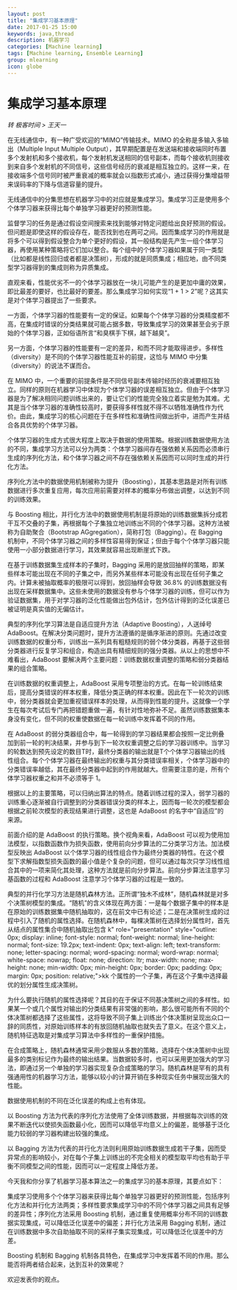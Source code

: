 ```yaml
---
layout: post
title: "集成学习基本原理"
date: 2017-01-25 15:00
keywords: java,thread
description: 机器学习
categories: [Machine learning]
tags: [Machine learning, Ensemble Learning]
group: mlearning
icon: globe
---
```


<!-- more -->

# 集成学习基本原理

_转 极客时间 > 王天一_


在无线通信中，有一种广受欢迎的“MIMO”传输技术。MIMO 的全称是多输入多输出（Multiple Input Multiple Output），其早期配置是在发送端和接收端同时布置多个发射机和多个接收机，每个发射机发送相同的信号副本，而每个接收机则接收到来自多个发射机的不同信号，这些信号经历的衰减是相互独立的。这样一来，在接收端多个信号同时被严重衰减的概率就会以指数形式减小，通过获得分集增益带来误码率的下降与信道容量的提升。

无线通信中的分集思想在机器学习中的对应就是集成学习。集成学习正是使用多个个体学习器来获得比每个单独学习器更好的预测性能。

监督学习的任务是通过假设空间搜索来找到能够对特定问题给出良好预测的假设。但问题是即使这样的假设存在，能否找到也在两可之间。因而集成学习的作用就是将多个可以得到假设整合为单个更好的假设，其一般结构是先产生一组个体学习器，再使用某种策略将它们加以整合。每个组中的个体学习器如果属于同一类型（比如都是线性回归或者都是决策树），形成的就是同质集成；相应地，由不同类型学习器得到的集成则称为异质集成。

直观来看，性能优劣不一的个体学习器放在一块儿可能产生的是更加中庸的效果，即比最差的要好，也比最好的要差。那么集成学习如何实现“1 + 1 > 2”呢？这其实是对个体学习器提出了一些要求。

一方面，个体学习器的性能要有一定的保证。如果每个个体学习器的分类精度都不高，在集成时错误的分类结果就可能占据多数，导致集成学习的效果甚至会劣于原始的个体学习器，正如俗语所言“和臭棋手下棋，越下越臭”。

另一方面，个体学习器的性能要有一定的差异，和而不同才能取得进步。多样性（diversity）是不同的个体学习器性能互补的前提，这恰与 MIMO 中分集（diversity）的说法不谋而合。

在 MIMO 中，一个重要的前提条件是不同信号副本传输时经历的衰减要相互独立。同样的原则在机器学习中体现为个体学习器的误差相互独立。但由于个体学习器是为了解决相同问题训练出来的，要让它们的性能完全独立着实是勉为其难。尤其是当个体学习器的准确性较高时，要获得多样性就不得不以牺牲准确性作为代价。由此，集成学习的核心问题在于在多样性和准确性间做出折中，进而产生并结合各具优势的个体学习器。

个体学习器的生成方式很大程度上取决于数据的使用策略。根据训练数据使用方法的不同，集成学习方法可以分为两类：个体学习器间存在强依赖关系因而必须串行生成的序列化方法，和个体学习器之间不存在强依赖关系因而可以同时生成的并行化方法。

序列化方法中的数据使用机制被称为提升（Boosting），其基本思路是对所有训练数据进行多次重复应用，每次应用前需要对样本的概率分布做出调整，以达到不同的训练效果。

与 Boosting 相比，并行化方法中的数据使用机制是将原始的训练数据集拆分成若干互不交叠的子集，再根据每个子集独立地训练出不同的个体学习器。这种方法被称为自助聚合（Bootstrap AGgregation），简称打包（Bagging）。在 Bagging 机制中，不同个体学习器之间的多样性容易得到保证；但由于每个个体学习器只能使用一小部分数据进行学习，其效果就容易出现断崖式下跌。

在基于训练数据集生成样本的子集时，Bagging 采用的是放回抽样的策略，即某些样本可能出现在不同的子集之中，而另外某些样本可能没有出现在任何子集之内。计算未被抽取概率的极限可以得到，放回抽样会导致 36.8% 的训练数据没有出现在采样数据集中。这些未使用的数据没有参与个体学习器的训练，但可以作为验证数据集，用于对学习器的泛化性能做出包外估计，包外估计得到的泛化误差已被证明是真实值的无偏估计。

典型的序列化学习算法是自适应提升方法（Adaptive Boosting），人送绰号 AdaBoost。在解决分类问题时，提升方法遵循的是循序渐进的原则。先通过改变训练数据的权重分布，训练出一系列具有粗糙规则的弱个体分类器，再基于这些弱分类器进行反复学习和组合，构造出具有精细规则的强分类器。从以上的思想中不难看出，AdaBoost 要解决两个主要问题：训练数据权重调整的策略和弱分类器结果的组合策略。

在训练数据的权重调整上，AdaBoost 采用专项整治的方式。在每一轮训练结束后，提高分类错误的样本权重，降低分类正确的样本权重。因此在下一轮次的训练中，弱分类器就会更加重视错误样本的处理，从而得到性能的提升。这就像一个学生在每次考试后专门再把错题重做一遍，有针对性地弥补不足。虽然训练数据集本身没有变化，但不同的权重使数据在每一轮训练中发挥着不同的作用。

在 AdaBoost 的弱分类器组合中，每一轮得到的学习器结果都会按照一定比例叠加到前一轮的判决结果，并参与到下一轮次权重调整之后的学习器训练中。当学习的轮数达到预先设定的数目T时，最终分类器的输出就是T个个体学习器输出的线性组合。每个个体学习器在最终输出的权重与其分类错误率相关，个体学习器中的分类错误率越低，其在最终分类器中起到的作用就越大。但需要注意的是，所有个体学习器权重之和并不必须等于 1。

根据以上的主要策略，可以归纳出算法的特点。随着训练过程的深入，弱学习器的训练重心逐渐被自行调整到的分类器错误分类的样本上，因而每一轮次的模型都会根据之前轮次模型的表现结果进行调整，这也是 AdaBoost 的名字中“自适应”的来源。

前面介绍的是 AdaBoost 的执行策略。换个视角来看，AdaBoost 可以视为使用加法模型，以指数函数作为损失函数，使用前向分步算法的二分类学习方法。加法模型反映出 AdaBoost 以个体学习器的线性组合作为最终分类器的特性。在这个模型下求解指数型损失函数的最小值是个复杂的问题，但可以通过每次只学习线性组合其中的一项来简化其处理，这种方法就是前向分步算法。前向分步算法注意学习基函数的过程和 AdaBoost 注意学习个体学习器的过程是一致的。

典型的并行化学习方法是随机森林方法。正所谓“独木不成林”，随机森林就是对多个决策树模型的集成。“随机”的含义体现在两方面：一是每个数据子集中的样本是在原始的训练数据集中随机抽取的，这在前文中已有论述；二是在决策树生成的过程中引入了随机的属性选择。在随机森林中，每棵决策树在选择划分属性时，首先从结点的属性集合中随机抽取出包含 k" role="presentation" style="outline: 0px; display: inline; font-style: normal; font-weight: normal; line-height: normal; font-size: 19.2px; text-indent: 0px; text-align: left; text-transform: none; letter-spacing: normal; word-spacing: normal; word-wrap: normal; white-space: nowrap; float: none; direction: ltr; max-width: none; max-height: none; min-width: 0px; min-height: 0px; border: 0px; padding: 0px; margin: 0px; position: relative;">kk 个属性的一个子集，再在这个子集中选择最优的划分属性生成决策树。

为什么要执行随机的属性选择呢？其目的在于保证不同基决策树之间的多样性。如果某一个或几个属性对输出的分类结果有非常强的影响，那么很可能所有不同的个体决策树都选择了这些属性，这将导致不同子集上训练出个体决策树呈现出众口一辞的同质性，对原始训练样本的有放回随机抽取也就失去了意义。在这个意义上，随机特征选取是对集成学习算法中多样性的一重保护措施。

在合成策略上，随机森林通常采用少数服从多数的策略，选择在个体决策树中出现最多的类别标记作为最终的输出结果。当数据较多时，也可以采用更加强大的学习法，即通过另一个单独的学习器实现复杂合成策略的学习。随机森林是罕有的具有强通用性的机器学习方法，能够以较小的计算开销在多种现实任务中展现出强大的性能。

数据使用机制的不同在泛化误差的构成上也有体现。

以 Boosting 方法为代表的序列化方法使用了全体训练数据，并根据每次训练的效果不断迭代以使损失函数最小化，因而可以降低平均意义上的偏差，能够基于泛化能力较弱的学习器构建出较强的集成。

以 Bagging 方法为代表的并行化方法则利用原始训练数据生成若干子集，因而受异常点的影响较小，对在每个子集上训练出的不完全相关的模型取平均也有助于平衡不同模型之间的性能，因而可以一定程度上降低方差。

今天我和你分享了机器学习基本算法之一的集成学习的基本原理，其要点如下：

集成学习使用多个个体学习器来获得比每个单独学习器更好的预测性能，包括序列化方法和并行化方法两类；多样性要求集成学习中的不同个体学习器之间具有足够的差异性；序列化方法采用 Boosting 机制，通过重复使用概率分布不同的训练数据实现集成，可以降低泛化误差中的偏差；并行化方法采用 Bagging 机制，通过在训练数据中多次自助抽取不同的采样子集实现集成，可以降低泛化误差中的方差。

Boosting 机制和 Bagging 机制各具特色，在集成学习中发挥着不同的作用。那么能否将两者结合起来，达到互补的效果呢？

欢迎发表你的观点。

